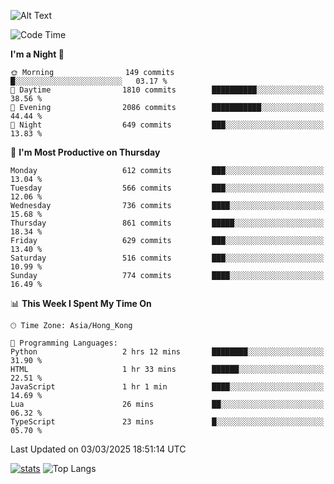 ![Alt Text](https://media.tenor.com/3Gehha8RO-sAAAAC/goose-dance.gif)

<!--START_SECTION:waka-->
![Code Time](http://img.shields.io/badge/Code%20Time-415%20hrs%2010%20mins-blue)

**I'm a Night 🦉** 

```text
🌞 Morning                149 commits         █░░░░░░░░░░░░░░░░░░░░░░░░   03.17 % 
🌆 Daytime                1810 commits        ██████████░░░░░░░░░░░░░░░   38.56 % 
🌃 Evening                2086 commits        ███████████░░░░░░░░░░░░░░   44.44 % 
🌙 Night                  649 commits         ███░░░░░░░░░░░░░░░░░░░░░░   13.83 % 
```
📅 **I'm Most Productive on Thursday** 

```text
Monday                   612 commits         ███░░░░░░░░░░░░░░░░░░░░░░   13.04 % 
Tuesday                  566 commits         ███░░░░░░░░░░░░░░░░░░░░░░   12.06 % 
Wednesday                736 commits         ████░░░░░░░░░░░░░░░░░░░░░   15.68 % 
Thursday                 861 commits         █████░░░░░░░░░░░░░░░░░░░░   18.34 % 
Friday                   629 commits         ███░░░░░░░░░░░░░░░░░░░░░░   13.40 % 
Saturday                 516 commits         ███░░░░░░░░░░░░░░░░░░░░░░   10.99 % 
Sunday                   774 commits         ████░░░░░░░░░░░░░░░░░░░░░   16.49 % 
```


📊 **This Week I Spent My Time On** 

```text
🕑︎ Time Zone: Asia/Hong_Kong

💬 Programming Languages: 
Python                   2 hrs 12 mins       ████████░░░░░░░░░░░░░░░░░   31.90 % 
HTML                     1 hr 33 mins        ██████░░░░░░░░░░░░░░░░░░░   22.51 % 
JavaScript               1 hr 1 min          ████░░░░░░░░░░░░░░░░░░░░░   14.69 % 
Lua                      26 mins             ██░░░░░░░░░░░░░░░░░░░░░░░   06.32 % 
TypeScript               23 mins             █░░░░░░░░░░░░░░░░░░░░░░░░   05.70 % 
```


 Last Updated on 03/03/2025 18:51:14 UTC
<!--END_SECTION:waka-->
[![stats](https://github-readme-stats-rose-phi.vercel.app/api?username=jxncted&count_private=true)](https://github.com/jxncted/github-readme-stats)
![Top Langs](https://github-readme-stats-rose-phi.vercel.app/api/top-langs/?username=jxncted\&layout=compact&hide=c,assembly,jupyter%20notebook)
